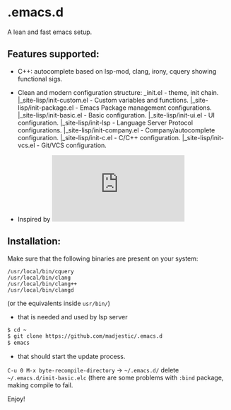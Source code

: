 # .emacs.d
A lean and fast emacs setup.

## Features supported:

* C++: autocomplete based on lsp-mod, clang, irony, cquery showing functional sigs.
* Clean and modern configuration structure:
_init.el - theme, init chain.
	|_site-lisp/init-custom.el - Custom variables and functions.
	|_site-lisp/init-package.el - Emacs Package management configurations.
	|_site-lisp/init-basic.el - Basic configuration.
	|_site-lisp/init-ui.el - UI configuration.
	|_site-lisp/init-lsp - Language Server Protocol configurations.
	|_site-lisp/init-company.el - Company/autocomplete configuration.
	|_site-lisp/init-c.el - C/C++ configuration.
	|_site-lisp/init-vcs.el - Git/VCS configuration.

* Inspired by ![Cantaur Emacs](https://github.com/seagle0128/.emacs.d)

## Installation:

Make sure that the following binaries are present on your system:

```
/usr/local/bin/cquery
/usr/local/bin/clang
/usr/local/bin/clang++
/usr/local/bin/clangd
```
(or the equivalents inside `usr/bin/`)
- that is needed and used by lsp server

```bash
$ cd ~
$ git clone https://github.com/madjestic/.emacs.d
$ emacs
```
- that should start the update process.

`C-u 0 M-x byte-recompile-directory` -> `~/.emacs.d/`
delete `~/.emacs.d/init-basic.elc` (there are some problems with `:bind` package, making compile to fail.

Enjoy!


